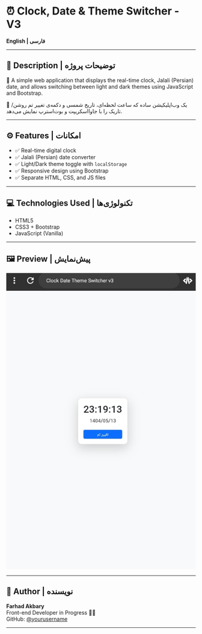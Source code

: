# ⏰ Clock, Date & Theme Switcher - V3

**English | فارسی**

---

## 📌 Description | توضیحات پروژه

🔹 A simple web application that displays the real-time clock, Jalali (Persian) date, and allows switching between light and dark themes using JavaScript and Bootstrap.

🔹 یک وب‌اپلیکیشن ساده که ساعت لحظه‌ای، تاریخ شمسی و دکمه‌ی تغییر تم روشن/تاریک را با جاوااسکریپت و بوت‌استرپ نمایش می‌دهد.

---

## ⚙️ Features | امکانات

- ✅ Real-time digital clock  
- ✅ Jalali (Persian) date converter  
- ✅ Light/Dark theme toggle with `localStorage`  
- ✅ Responsive design using Bootstrap  
- ✅ Separate HTML, CSS, and JS files

---

## 💻 Technologies Used | تکنولوژی‌ها

- HTML5  
- CSS3 + Bootstrap  
- JavaScript (Vanilla)

---

## 🖼️ Preview | پیش‌نمایش

![screenshot](./screenshot.png)

---

## 📝 Author | نویسنده

**Farhad Akbary**  
Front-end Developer in Progress 👨‍💻  
GitHub: [@yourusername](https://github.com/fathad-dev84)

---
